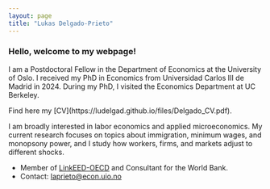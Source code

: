 ```yaml
---
layout: page
title: "Lukas Delgado-Prieto"
---
```

 
### Hello, welcome to my webpage! 
 
<p align="left" > 
I am a Postdoctoral Fellow in the Department of Economics at the University of Oslo. I received my PhD in Economics from Universidad Carlos III de Madrid in 2024. During my PhD, I visited the Economics Department at UC Berkeley.
</p> Find here my [CV](https://ludelgad.github.io/files/Delgado_CV.pdf).

<p align="left" >  
I am broadly interested in labor economics and applied microeconomics. My current research focuses on topics about immigration, minimum wages, and monopsony power, and I study how workers, firms, and markets adjust to different shocks.
</p>

 - Member of [LinkEED-OECD](https://www.oecd.org/en/about/projects/linkeed-200.html) and Consultant for the World Bank.
 - Contact: [laprieto@econ.uio.no](mailto:laprieto@econ.uio.no)
